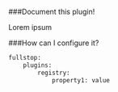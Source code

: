 ###Document this plugin!

Lorem ipsum

###How can I configure it?

```xml
fullstop:
    plugins:
        registry:
            property1: value
```